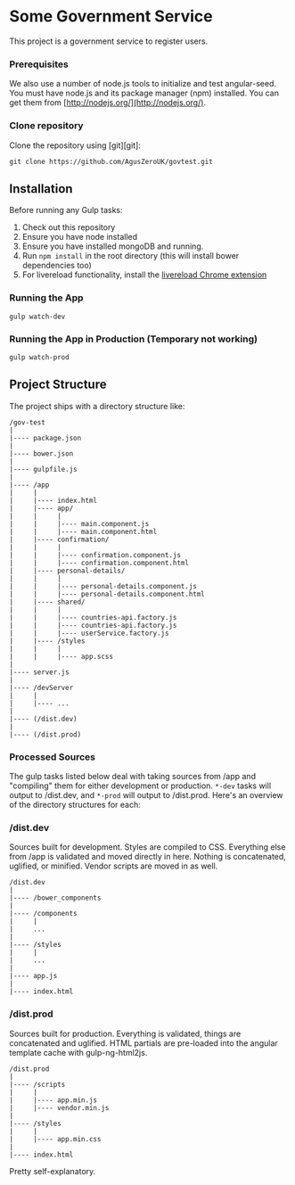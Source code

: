 # Some Government Service

This project is a government service to register users.


### Prerequisites

We also use a number of node.js tools to initialize and test angular-seed. You must have node.js and
its package manager (npm) installed.  You can get them from [http://nodejs.org/](http://nodejs.org/).


### Clone repository

Clone the repository using [git][git]:

```
git clone https://github.com/AgusZeroUK/govtest.git

```

## Installation

Before running any Gulp tasks:

1. Check out this repository
2. Ensure you have node installed
3. Ensure you have installed mongoDB and running.
3. Run `npm install` in the root directory (this will install bower dependencies too)
4. For livereload functionality, install the [livereload Chrome extension](https://chrome.google.com/webstore/detail/livereload/jnihajbhpnppcggbcgedagnkighmdlei)


### Running the App 

```
gulp watch-dev

```


### Running the App in Production (Temporary not working)

```
gulp watch-prod

```

## Project Structure

The project ships with a directory structure like:

    /gov-test
    |
    |---- package.json
    |
    |---- bower.json
    |
    |---- gulpfile.js
    |
    |---- /app
    |     |
    |     |---- index.html
    |     |---- app/
    |     |     |
    |     |     |---- main.component.js
    |     |     |---- main.component.html
    |     |---- confirmation/
    |     |     |
    |     |     |---- confirmation.component.js
    |     |     |---- confirmation.component.html
    |     |---- personal-details/
    |     |     |
    |     |     |---- personal-details.component.js
    |     |     |---- personal-details.component.html
    |     |---- shared/
    |     |     |
    |     |     |---- countries-api.factory.js
    |     |     |---- countries-api.factory.js
    |     |     |---- userService.factory.js
    |     |---- /styles
    |     |     |
    |     |     |---- app.scss
    |
    |---- server.js
    |
    |---- /devServer
    |     |
    |     |---- ...
    |
    |---- (/dist.dev)
    |
    |---- (/dist.prod)
    



### Processed Sources

The gulp tasks listed below deal with taking sources from /app and "compiling" them for either development or production. `*-dev` tasks will output to /dist.dev, and `*-prod` will output to /dist.prod. Here's an overview of the directory structures for each:

### /dist.dev

Sources built for development. Styles are compiled to CSS. Everything else from /app is validated and moved directly in here. Nothing is concatenated, uglified, or minified. Vendor scripts are moved in as well.

    /dist.dev
    |
    |---- /bower_components
    |
    |---- /components
    |     |
    |     ...
    |
    |---- /styles
    |     |
    |     ...
    |
    |---- app.js
    |
    |---- index.html

### /dist.prod

Sources built for production. Everything is validated, things are concatenated and uglified. HTML partials are pre-loaded into the angular template cache with gulp-ng-html2js.

    /dist.prod
    |
    |---- /scripts
    |     |
    |     |---- app.min.js
    |     |---- vendor.min.js
    |
    |---- /styles
    |     |
    |     |---- app.min.css
    |
    |---- index.html
    
Pretty self-explanatory.

